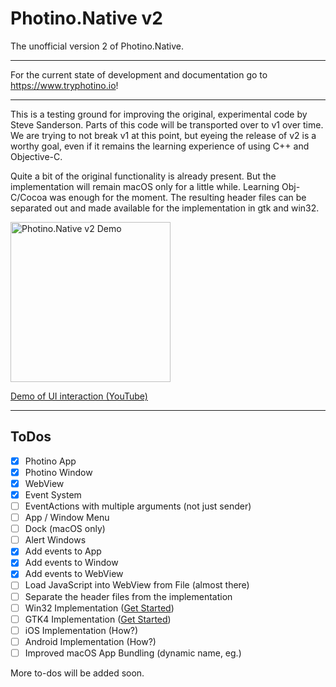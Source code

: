 # Photino.Native v2

The unofficial version 2 of Photino.Native.

---

For the current state of development and documentation go to https://www.tryphotino.io!

---

This is a testing ground for improving the original, experimental code by Steve Sanderson. Parts of this code will be transported over to v1 over time. We are trying to not break v1 at this point, but eyeing the release of v2 is a worthy goal, even if it remains the learning experience of using C++ and Objective-C.

Quite a bit of the original functionality is already present. But the implementation will remain macOS only for a little while. Learning Obj-C/Cocoa was enough for the moment. The resulting header files can be separated out and made available for the implementation in gtk and win32.

<a href="https://www.youtube.com/watch?v=ApMFRFwYCB4">
    <img src="https://img.youtube.com/vi/ApMFRFwYCB4/0.jpg" alt="Photino.Native v2 Demo" style="width: 256px;">
    <p>Demo of UI interaction (YouTube)</p> 
</a>

---

## ToDos
- [x] Photino App 
- [x] Photino Window
- [x] WebView
- [x] Event System
- [ ] EventActions with multiple arguments (not just sender)
- [ ] App / Window Menu
- [ ] Dock (macOS only)
- [ ] Alert Windows
- [x] Add events to App 
- [x] Add events to Window 
- [x] Add events to WebView
- [ ] Load JavaScript into WebView from File (almost there)
- [ ] Separate the header files from the implementation
- [ ] Win32 Implementation ([Get Started](https://docs.microsoft.com/en-us/windows/win32/learnwin32/learn-to-program-for-windows))
- [ ] GTK4 Implementation ([Get Started](https://www.gtk.org/docs/))
- [ ] iOS Implementation (How?)
- [ ] Android Implementation (How?)
- [ ] Improved macOS App Bundling (dynamic name, eg.)

More to-dos will be added soon.